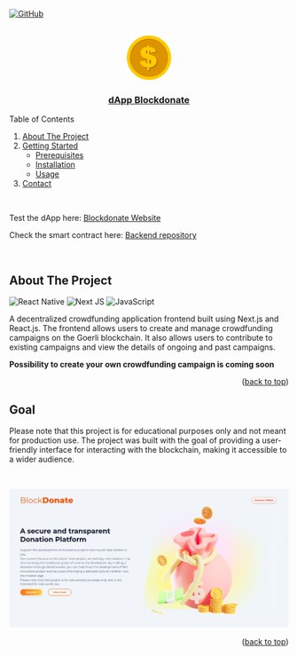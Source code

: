 <a name="readme-top"></a>
[![GitHub](https://img.shields.io/badge/github-%23121011.svg?style=for-the-badge&logo=github&logoColor=white)](https://github.com/jonrin0213)

<!-- PROJECT LOGO -->
<br />
<div align="center">
  <a href="https://blockdonate.vercel.app/">
    <img src="public/coin.png" alt="Logo" width="80" height="80">
  </a>
  </a>
  <h3 align="center">
    <a href="https://blockdonate.vercel.app/">dApp Blockdonate</a>
  </h3>
  </p>
</div>
<!-- TABLE OF CONTENTS -->
<summary>Table of Contents</summary>
<ol>
<li>
    <a href="#about-the-project">About The Project</a>
</li>
<li>
    <a href="#getting-started">Getting Started</a>
    <ul>
    <li><a href="#prerequisites">Prerequisites</a></li>
    <li><a href="#installation">Installation</a></li>
    <li><a href="#usage">Usage</a></li>
    </ul>
</li>
<li><a href="#contact">Contact</a></li>
</ol>
<br />
<!-- ABOUT THE PROJECT -->

Test the dApp here: [Blockdonate Website](https://blockdonate.vercel.app/)

Check the smart contract here: [Backend repository](https://github.com/jonrin0213/hardhat-blockdonate)

</br>

## About The Project

![React Native](https://img.shields.io/badge/react_native-%2320232a.svg?style=for-the-badge&logo=react&logoColor=%2361DAFB)
![Next JS](https://img.shields.io/badge/Next-black?style=for-the-badge&logo=next.js&logoColor=white)
![JavaScript](https://img.shields.io/badge/javascript-%23323330.svg?style=for-the-badge&logo=javascript&logoColor=%23F7DF1E)

A decentralized crowdfunding application frontend built using Next.js and React.js. The frontend allows users to create and manage crowdfunding campaigns on the Goerli blockchain. It also allows users to contribute to existing campaigns and view the details of ongoing and past campaigns.

**Possibility to create your own crowdfunding campaign is coming soon**

<p align="right">(<a href="#readme-top">back to top</a>)</p>

## Goal

Please note that this project is for educational purposes only and not meant for production use. The project was built with the goal of providing a user-friendly interface for interacting with the blockchain, making it accessible to a wider audience.

<br />
<p align="center">
  <img src="public/blockdonate.png" alt="Dapp Blockdonate Screenshot"/>
</p>
<p align="right">(<a href="#readme-top">back to top</a>)</p>

[linkedin-shield]: https://img.shields.io/badge/-LinkedIn-black.svg?style=for-the-badge&logo=linkedin&colorB=555
